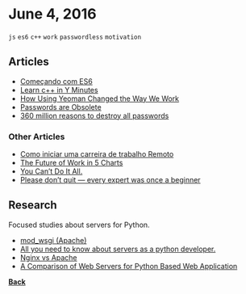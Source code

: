# June 4, 2016

`js` `es6` `c++` `work` `passwordless` `motivation`

## Articles

- [Começando com ES6](//medium.com/@brunovincius/começando-com-es6-e346298e941b#.9toxryxwl)
- [Learn c++ in Y Minutes](//learnxinyminutes.com/docs/pt-br/c++-pt/)
- [How Using Yeoman Changed the Way We Work](//css-tricks.com/using-yeoman-changed-way-work/)
- [Passwords are Obsolete](//medium.com/@ninjudd/passwords-are-obsolete-9ed56d483eb#.oh2ouo0w9)
- [360 million reasons to destroy all passwords](//medium.freecodecamp.com/360-million-reasons-to-destroy-all-passwords-9a100b2b5001#.4dw7ik48b)

### Other Articles

- [Como iniciar uma carreira de trabalho Remoto](//medium.com/full-remote/como-iniciar-uma-carreira-de-trabalho-remoto-ae061e43bf9a#.1ftn5mxse)
- [The Future of Work in 5 Charts](//medium.com/conquering-corporate-america/the-future-of-work-in-5-charts-a4d8baf9f068#.x8rewa1mx)
- [You Can’t Do It All.](//medium.com/@PatienceRandle/you-cant-do-it-all-b98b1f2093f6#.ypn1n8a69)
- [Please don’t quit — every expert was once a beginner](//medium.freecodecamp.com/please-dont-quit-every-expert-was-once-a-beginner-6d8f8933a338#.qnpkwpg1w)

## Research

Focused studies about servers for Python.

- [mod_wsgi (Apache)](//flask.pocoo.org/docs/0.11/deploying/mod_wsgi/) 
- [All you need to know about servers as a python developer.](//www.airpair.com/python/posts/python-servers)
- [Nginx vs Apache](//anturis.com/blog/nginx-vs-apache/)
- [A Comparison of Web Servers for Python Based Web Application](//www.digitalocean.com/community/tutorials/a-comparison-of-web-servers-for-python-based-web-applications)


[__Back__](../README.md)
